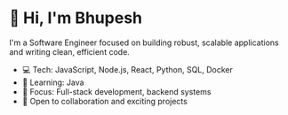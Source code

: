 # 👋 Hi, I'm Bhupesh

I'm a Software Engineer focused on building robust, scalable applications and writing clean, efficient code.

- 💻 Tech: JavaScript, Node.js, React, Python, SQL, Docker  
- 🚀 Learning: Java  
- 🔧 Focus: Full-stack development, backend systems  
- 🤝 Open to collaboration and exciting projects  


